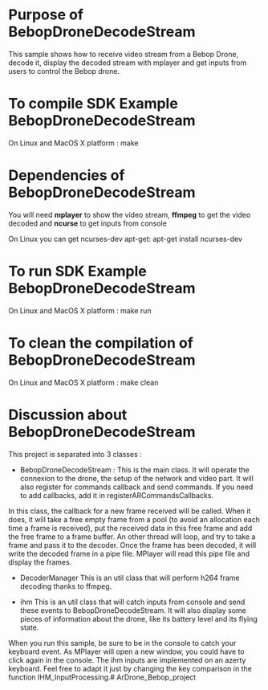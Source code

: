 Purpose of BebopDroneDecodeStream
==================
This sample shows how to receive video stream from a Bebop Drone, decode it, display the decoded stream with mplayer and get inputs from users to control the Bebop drone.


To compile SDK Example BebopDroneDecodeStream
==================
On Linux and MacOS X platform :
make


Dependencies of BebopDroneDecodeStream
==================
You will need **mplayer** to show the video stream, **ffmpeg** to get the video decoded and **ncurse** to get inputs from console

On Linux you can get ncurses-dev apt-get:
apt-get install ncurses-dev

To run SDK Example BebopDroneDecodeStream
==================
On Linux and MacOS X platform :
make run

To clean the compilation of BebopDroneDecodeStream
==================
On Linux and MacOS X platform :
make clean

Discussion about BebopDroneDecodeStream
==================
This project is separated into 3 classes : 

- BebopDroneDecodeStream : 
This is the main class. It will operate the connexion to the drone, the setup of the network and video part. 
It will also register for commands callback and send commands. If you need to add callbacks, add it in registerARCommandsCallbacks.

In this class, the callback for a new frame received will be called. When it does, it will take a free empty frame from a pool (to avoid an allocation each time a frame is received), put the received data in this free frame and add the free frame to a frame buffer.
An other thread will loop, and try to take a frame and pass it to the decoder. Once the frame has been decoded, it will write the decoded frame in a pipe file. MPlayer will read this pipe file and display the frames.

- DecoderManager
This is an util class that will perform h264 frame decoding thanks to ffmpeg.

- ihm 
This is an util class that will catch inputs from console and send these events to BebopDroneDecodeStream. It will also display some pieces of information about the drone, like its battery level and its flying state.


When you run this sample, be sure to be in the console to catch your keyboard event. As MPlayer will open a new window, you could have to click again in the console.
The ihm inputs are implemented on an azerty keyboard. Feel free to adapt it just by changing the key comparison in the function IHM_InputProcessing.# ArDrone_Bebop_project
